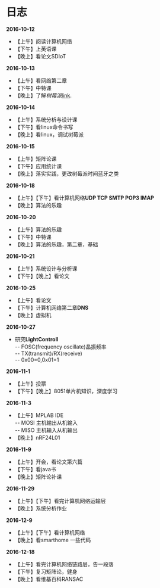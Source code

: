 # 日志

**2016-10-12**  
- 【上午】阅读计算机网络  
- 【下午】上英语课
- 【晚上】看论文SDIoT  

**2016-10-13**  
- 【上午】看网络第二章  
- 【下午】中特课  
- 【晚上】了解*树莓派*[link](http://shumeipai.nxez.com/).  

**2016-10-14**  
- 【上午】系统分析与设计课 
- 【下午】看linux命令书写  
- 【晚上】看linux，调试树莓派  

**2016-10-15**  
- 【上午】矩阵论课  
- 【下午】应用统计课    
- 【晚上】落实实践，更改树莓派时间蓝牙之类  

**2016-10-18**  
- 【上午】【下午】看计算机网络**UDP TCP SMTP POP3 IMAP**  
- 【晚上】算法的乐趣  

**2016-10-20**  
- 【上午】算法的乐趣  
- 【下午】中特课  
- 【晚上】算法的乐趣，第二章，基础  

**2016-10-21**  
- 【上午】系统设计与分析课  
- 【下午】【晚上】看论文

**2016-10-25**  
- 【上午】看论文  
- 【下午】计算机网络第二章**DNS**  
- 【晚上】虚拟机  

**2016-10-27**  
- 研究**LightControll**  
-- FOSC(frequency oscillate)晶振频率  
-- TX(transmit)/RX(receive)  
-- 0x00=0,0x01=1  

**2016-11-1**  
- 【上午】投票  
- 【下午】【晚上】8051单片机知识，深度学习  

**2016-11-3**  
- 【上午】MPLAB IDE  
-- MOSI 主机输出从机输入  
-- MISO 主机输入从机输出  
- 【晚上】nRF24L01  

**2016-11-9**  
- 【上午】开会，看论文第六篇  
- 【下午】看java书  
- 【晚上】矩阵论补课  

**2016-11-29**  
- 【上午】【下午】看完计算机网络运输层  
- 【晚上】系统分析作业  

**2016-12-9**  
- 【上午】【下午】看计算机网络  
- 【晚上】看smarthome 一些代码  

**2016-12-18**  
- 【上午】看完计算机网络链路层，告一段落  
- 【下午】复习矩阵论，健身  
- 【晚上】看维基百科RANSAC

